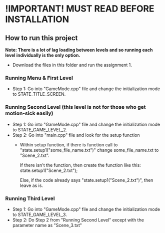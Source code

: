 # !IMPORTANT! MUST READ BEFORE INSTALLATION 

## How to run this project 

**Note: There is a lot of lag loading between levels and so running each level individually is the only option.**

* Download the files in this folder and run the assignment 1. 

### Running Menu & First Level

* Step 1: Go into "GameMode.cpp" file and change the initialization mode to STATE_TITLE_SCREEN. 
  
### Running Second Level (this level is not for those who get motion-sick easily)

* Step 1: Go into "GameMode.cpp" file and change the initialization mode to STATE_GAME_LEVEL_2. 
* Step 2: Go into "main.cpp" file and look for the setup function
  * Within setup function, if there is function call to "state.setup1("some_file_name.txt")"
    change some_file_name.txt to "Scene_2.txt".
    
    If there isn't the function, then create the function like this: state.setup1("Scene_2.txt");
    
    Else, if the code already says "state.setup1("Scene_2.txt")", then leave as is. 
  
### Running Third Level

* Step 1: Go into "GameMode.cpp" file and change the initialization mode to STATE_GAME_LEVEL_3.
* Step 2: Do Step 2 from "Running Second Level" except with the parameter name as "Scene_3.txt"

